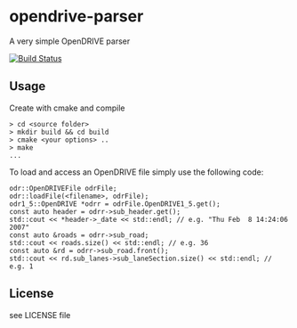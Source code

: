 # opendrive-parser
A very simple OpenDRIVE parser

[![Build Status](https://travis-ci.com/JensKlimke/odrparser.svg?branch=master)](https://travis-ci.com/JensKlimke/odrparser)

## Usage

Create with cmake and compile

    > cd <source folder>
    > mkdir build && cd build
    > cmake <your options> ..
    > make 
    ...


To load and access an OpenDRIVE file simply use the following code:

    odr::OpenDRIVEFile odrFile;
    odr::loadFile(<filename>, odrFile);
    odr1_5::OpenDRIVE *odrr = odrFile.OpenDRIVE1_5.get();
    const auto header = odrr->sub_header.get();
    std::cout << *header->_date << std::endl; // e.g. "Thu Feb  8 14:24:06 2007"
    const auto &roads = odrr->sub_road;
    std::cout << roads.size() << std::endl; // e.g. 36
    const auto &rd = odrr->sub_road.front();
    std::cout << rd.sub_lanes->sub_laneSection.size() << std::endl; // e.g. 1
    
    
## License

see LICENSE file

